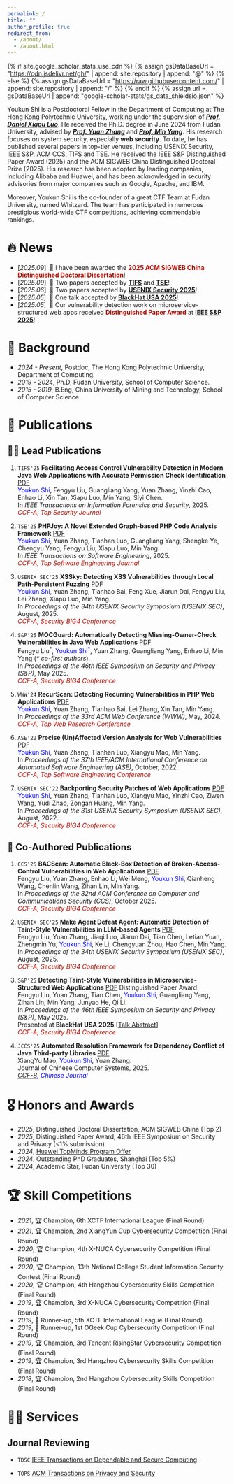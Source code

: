 ```yaml
---
permalink: /
title: ""
author_profile: true
redirect_from: 
  - /about/
  - /about.html
---
```


{% if site.google_scholar_stats_use_cdn %}
{% assign gsDataBaseUrl = "https://cdn.jsdelivr.net/gh/" | append: site.repository | append: "@" %}
{% else %}
{% assign gsDataBaseUrl = "https://raw.githubusercontent.com/" | append: site.repository | append: "/" %}
{% endif %}
{% assign url = gsDataBaseUrl | append: "google-scholar-stats/gs_data_shieldsio.json" %}

<span class='anchor' id='about-me'></span>

Youkun Shi is a Postdoctoral Fellow in the Department of Computing at The Hong Kong Polytechnic University, working under the supervision of *[**Prof. Daniel Xiapu Luo**](https://www4.comp.polyu.edu.hk/~csxluo/)*. He received the Ph.D. degree in June 2024 from Fudan University, advised by *[**Prof. Yuan Zhang**](https://yuanxzhang.github.io/)* and *[**Prof. Min Yang**](https://scholar.google.com/citations?user=UnKf9FIAAAAJ&hl=en)*. His research focuses on system security, especially **web security**. To date, he has published several papers in top-tier venues, including USENIX Security, IEEE S&P, ACM CCS, TIFS and TSE. He received the IEEE S&P Distinguished Paper Award (2025) and the ACM SIGWEB China Distinguished Doctoral Prize (2025). His research has been adopted by leading companies, including Alibaba and Huawei, and has been acknowledged in security advisories from major companies such as Google, Apache, and IBM.

Moreover, Youkun Shi is the co-founder of a great CTF Team at Fudan University, named Whitzard. The team has participated in numerous prestigious world-wide CTF competitions, achieving commendable rankings.

# 🔥 News
- [*2025.09*] &nbsp;🎉 I have been awarded the <span style="color:#B00C00">**2025 ACM SIGWEB China Distinguished Doctoral Dissertation**</span>!
- [*2025.09*] &nbsp;🎉 Two papers accepted by [**TIFS**](https://ieeexplore.ieee.org/xpl/RecentIssue.jsp?punumber=10206) and [**TSE**](https://ieeexplore.ieee.org/xpl/RecentIssue.jsp?punumber=32)! 
- [*2025.06*] &nbsp;🎉 Two papers accepted by [**USENIX Security 2025**](https://www.usenix.org/conference/usenixsecurity25)! 
- [*2025.05*] &nbsp;🎉 One talk accepted by [**BlackHat USA 2025**](https://www.blackhat.com/us-25/)!
- [*2025.05*] &nbsp;🎉 Our vulnerability detection work on microservice-structured web apps received <span style="color:#B00C00">**Distinguished Paper Award**</span> at [**IEEE S&P 2025**](https://sp2025.ieee-security.org/)!
<!-- - [*2025.03*] &nbsp;🎉 One paper accepted by [**ACM CCS 2025**](https://www.sigsac.org/ccs/CCS2025/)! -->

# 📖 Background
- *2024 - Present*, Postdoc, The Hong Kong Polytechnic University, Department of Computing.
- *2019 - 2024*, Ph.D, Fudan University, School of Computer Science.
- *2015 - 2019*, B.Eng, China University of Mining and Technology, School of Computer Science.

# 📝 Publications 

## 👍🏻 Lead Publications

1. `TIFS'25` **Facilitating Access Control Vulnerability Detection in Modern Java Web Applications with Accurate Permission Check Identification** [<span class="pdf">PDF</span>]()     
  <span style="color:blue">Youkun Shi</span>, Fengyu Liu, Guangliang Yang, Yuan Zhang, Yinzhi Cao, Enhao Li, Xin Tan, Xiapu Luo, Min Yang, Siyi Chen.   
  In *IEEE Transactions on Information Forensics and Security*, 2025.   
  <span style="color:#B00C00">*CCF-A, Top Security Journal*</span>

1. `TSE'25` **PHPJoy: A Novel Extended Graph-based PHP Code Analysis Framework** [<span class="pdf">PDF</span>]()     
  <span style="color:blue">Youkun Shi</span>, Yuan Zhang, Tianhan Luo, Guangliang Yang, Shengke Ye, Chengyu Yang, Fengyu Liu, Xiapu Luo, Min Yang.   
  In *IEEE Transactions on Software Engineering*, 2025.   
  <span style="color:#B00C00">*CCF-A, Top Software Engineering Journal*</span>

1. `USENIX SEC'25` **XSSky: Detecting XSS Vulnerabilities through Local Path-Persistent Fuzzing** [<span class="pdf">PDF</span>](/papers/xssky-security25.pdf)     
  <span style="color:blue">Youkun Shi</span>, Yuan Zhang, Tianhao Bai, Feng Xue, Jiarun Dai, Fengyu Liu, Lei Zhang, Xiapu Luo, Min Yang.   
  In *Proceedings of the 34th USENIX Security Symposium (USENIX SEC)*, August, 2025.   
  <span style="color:#B00C00">*CCF-A, Security BIG4 Conference*</span>

1. `S&P'25` **MOCGuard: Automatically Detecting Missing-Owner-Check Vulnerabilities in Java Web Applications** [<span class="pdf">PDF</span>](/papers/mocguard-oakland25.pdf)  
  Fengyu Liu<sup>\*</sup>, <span style="color:blue">Youkun Shi<sup>\*</sup></span>, Yuan Zhang, Guangliang Yang, Enhao Li, Min Yang (*\* co-first authors*).  
  In *Proceedings of the 46th IEEE Symposium on Security and Privacy (S&P)*, May 2025.   
  <span style="color:#B00C00">*CCF-A, Security BIG4 Conference*</span>

1. `WWW'24` **RecurScan: Detecting Recurring Vulnerabilities in PHP Web Applications** [<span class="pdf">PDF</span>](/papers/recurscan-www24.pdf)  
  <span style="color:blue">Youkun Shi</span>, Yuan Zhang, Tianhao Bai, Lei Zhang, Xin Tan, Min Yang.  
  In *Proceedings of the 33rd ACM Web Conference (WWW)*, May, 2024.   
  <span style="color:#B00C00">*CCF-A, Top Web Research Conference*</span>

1. `ASE'22` **Precise (Un)Affected Version Analysis for Web Vulnerabilities** [<span class="pdf">PDF</span>](/papers/afv-ase22.pdf)  
  <span style="color:blue">Youkun Shi</span>, Yuan Zhang, Tianhan Luo, Xiangyu Mao, Min Yang.  
  In *Proceedings of the 37th IEEE/ACM International Conference on Automated Software Engineering (ASE)*, October, 2022.   
  <span style="color:#B00C00">*CCF-A, Top Software Engineering Conference*</span>

1. `USENIX SEC'22` **Backporting Security Patches of Web Applications** [<span class="pdf">PDF</span>](/papers/skyport-security22.pdf)    
  <span style="color:blue">Youkun Shi</span>, Yuan Zhang, Tianhan Luo, Xiangyu Mao, Yinzhi Cao, Ziwen Wang, Yudi Zhao, Zongan Huang, Min Yang.  
  In *Proceedings of the 31st USENIX Security Symposium (USENIX SEC)*, August, 2022.   
  <span style="color:#B00C00">*CCF-A, Security BIG4 Conference*</span>


## 🤝 Co-Authored Publications

1. `CCS'25` **BACScan: Automatic Black-Box Detection of Broken-Access-Control Vulnerabilities in Web Applications** [<span class="pdf">PDF</span>]()   
  Fengyu Liu, Yuan Zhang, Enhao Li, Wei Meng, <span style="color:blue">Youkun Shi</span>, Qianheng Wang, Chenlin Wang, Zihan Lin, Min Yang.  
  In *Proceedings of the 32nd ACM Conference on Computer and Communications Security (CCS)*, October 2025.   
  <span style="color:#B00C00">*CCF-A, Security BIG4 Conference*</span>

1. `USENIX SEC'25` **Make Agent Defeat Agent: Automatic Detection of Taint-Style Vulnerabilities in LLM-based Agents** [<span class="pdf">PDF</span>](/papers/agentfuzz-security25.pdf)  
  Fengyu Liu, Yuan Zhang, Jiaqi Luo, Jiarun Dai, Tian Chen, Letian Yuan, Zhengmin Yu, <span style="color:blue">Youkun Shi</span>, Ke Li, Chengyuan Zhou, Hao Chen, Min Yang.  
  In *Proceedings of the 34th USENIX Security Symposium (USENIX SEC)*, August, 2025.   
  <span style="color:#B00C00">*CCF-A, Security BIG4 Conference*</span>

1. `S&P'25` **Detecting Taint-Style Vulnerabilities in Microservice-Structured Web Applications** [<span class="pdf">PDF</span>](/papers/mscan-oakland25.pdf) <span class="award">Distinguished Paper Award</span>  
  Fengyu Liu, Yuan Zhang, Tian Chen, <span style="color:blue">Youkun Shi</span>, Guangliang Yang, Zihan Lin, Min Yang, Junyao He, Qi Li.  
  In *Proceedings of the 46th IEEE Symposium on Security and Privacy (S&P)*, May 2025.    
  Presented at **BlackHat USA 2025** [[Talk Abstract](https://www.blackhat.com/us-25/briefings/schedule/#detecting-taint-style-vulnerabilities-in-microservice-structured-web-applications-46427)]  
  <span style="color:#B00C00">*CCF-A, Security BIG4 Conference*</span>

1. `JCCS'25` **Automated Resolution Framework for Dependency Conflict of Java Third-party Libraries** [<span class="pdf">PDF</span>](/papers/dcsolver-jccs25.pdf)   
  XiangYu Mao, <span style="color:blue">Youkun Shi</span>, Yuan Zhang.  
  Journal of Chinese Computer Systems, 2025.    
  <span style="color:blue">*[CCF-B](https://www.ccf.org.cn/ccf/contentcore/resource/download?ID=101647), Chinese Journal*</span>


# 🎖 Honors and Awards
- *2025*, Distinguished Doctoral Dissertation, ACM SIGWEB China (Top 2)
- *2025*, Distinguished Paper Award, 46th IEEE Symposium on Security and Privacy (<1% submission)
- *2024*, [Huawei TopMinds Program Offer](https://career.huawei.com/reccampportal/portal5/topminds.html)
- *2024*, Outstanding PhD Graduates, Shanghai (Top 5%)
- *2024*, Academic Star, Fudan University (Top 30)
<!-- - *2022*, National Scholarship for Ph.D. Candidates (Top 0.2%) -->
<!-- - *2018*, National Scholarship for B.S. Candidates (Top 0.2%) -->
<!-- - *2017*, National Scholarship for B.S. Candidates (Top 0.2%) -->

# 🏆 Skill Competitions
- *2021*, 🏆 Champion, 6th XCTF International League (Final Round)
- *2021*, 🏆 Champion, 2nd XiangYun Cup Cybersecurity Competition (Final Round)
- *2020*, 🏆 Champion, 4th X-NUCA Cybersecurity Competition (Final Round)
- *2020*, 🏆 Champion, 13th National College Student Information Security Contest (Final Round)
- *2020*, 🏆 Champion, 4th Hangzhou Cybersecurity Skills Competition (Final Round)
- *2019*, 🏆 Champion, 3rd X-NUCA Cybersecurity Competition (Final Round)
- *2019*, 🥈 Runner-up, 5th XCTF International League (Final Round)
- *2019*, 🥈 Runner-up, 1st OGeek Cup Cybersecurity Competition (Final Round)
- *2019*, 🏆 Champion, 3rd Tencent RisingStar Cybersecurity Competition (Final Round)
- *2019*, 🏆 Champion, 3rd Hangzhou Cybersecurity Skills Competition (Final Round)
- *2018*, 🏆 Champion, 2nd Hangzhou Cybersecurity Skills Competition (Final Round) 

# 👨‍💻 Services
## Journal Reviewing
- ``TDSC`` [IEEE Transactions on Dependable and Secure Computing](https://ieeexplore.ieee.org/xpl/RecentIssue.jsp?punumber=8858)

- ``TOPS`` [ACM Transactions on Privacy and Security](https://dl.acm.org/journal/tops)





